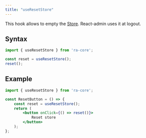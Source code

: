 ```yaml
---
title: "useResetStore"
---
```


This hook allows to empty the [Store](../guides/Store.md). React-admin uses it at logout.

## Syntax

```jsx
import { useResetStore } from 'ra-core';

const reset = useResetStore();
reset();
```

## Example

```jsx
import { useResetStore } from 'ra-core';

const ResetButton = () => {
    const reset = useResetStore();
    return (
        <button onClick={() => reset()}>
            Reset store
        </button>
    );
};
```
